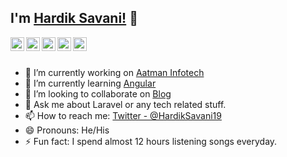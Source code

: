 ## I'm [Hardik Savani!](https://www.itsolutionstuff.com) 👋

<a href="https://twitter.com/HardikSavani19">
  <img align="left" alt="Hardik's Twitter" width="22px" src="https://cdn.jsdelivr.net/npm/simple-icons@v3/icons/twitter.svg" />
</a>
<a href="https://www.linkedin.com/in/savanihd">
  <img align="left" alt="Hardik's Linkdein" width="22px" src="https://cdn.jsdelivr.net/npm/simple-icons@v3/icons/linkedin.svg" />
</a>
<a href="https://github.com/savanihd">
  <img align="left" alt="Hardik's Github" width="22px" src="https://cdn.jsdelivr.net/npm/simple-icons@v3/icons/github.svg" />
</a>
<a href="https://www.facebook.com/hardik.savani.12">
  <img align="left" alt="Hardik's Facebook" width="22px" src="https://cdn.jsdelivr.net/npm/simple-icons@v3/icons/facebook.svg" />
</a>
<a href="https://www.youtube.com/channel/UCTNdgwQ_uZ54nJWkkxGM3sA">
  <img align="left" alt="Hardik's Youtube" width="22px" src="https://cdn.jsdelivr.net/npm/simple-icons@v3/icons/youtube.svg" />
</a>
<br/>
<br/>

- 🔭 I’m currently working on [Aatman Infotech](http://aatmaninfotech.com)
- 🌱 I’m currently learning [Angular](https://angular.io)
- 👯 I’m looking to collaborate on [Blog](https://www.itsolutionstuff.com)
- 💬 Ask me about Laravel or any tech related stuff.
- 📫 How to reach me: [Twitter - @HardikSavani19](https://twitter.com/HardikSavani19)
- 😄 Pronouns: He/His
- ⚡ Fun fact: I spend almost 12 hours listening songs everyday.
